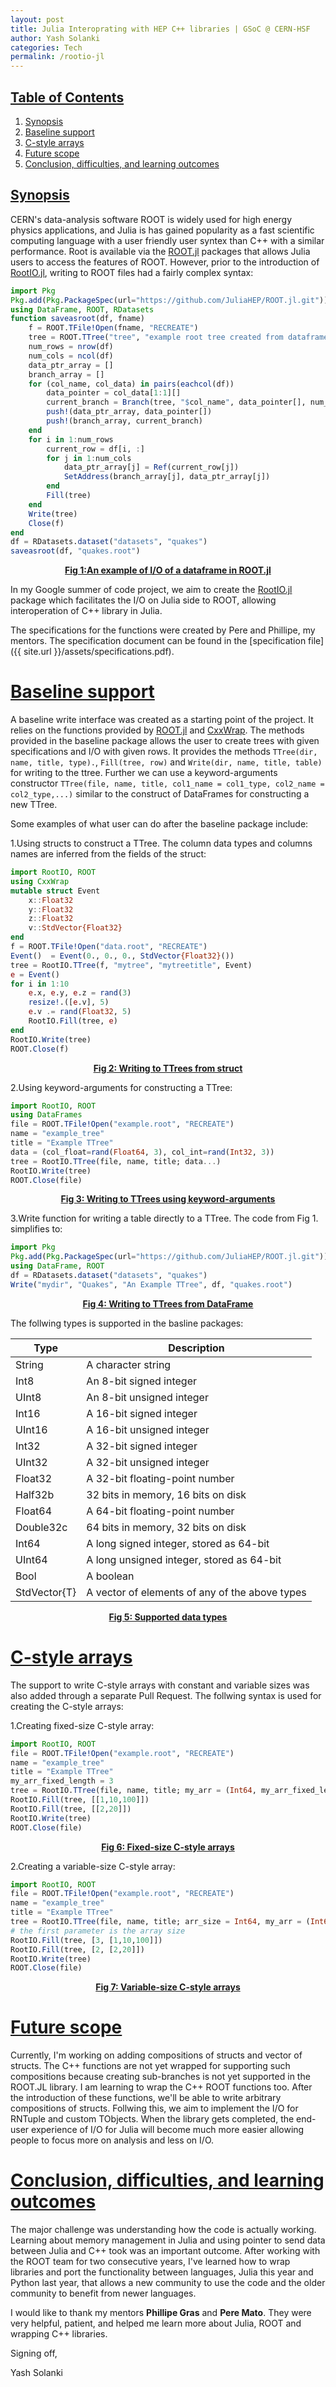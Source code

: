 ```yaml
---
layout: post
title: Julia Interoprating with HEP C++ libraries | GSoC @ CERN-HSF 
author: Yash Solanki
categories: Tech
permalink: /rootio-jl
---
```


## <u> Table of Contents </u>
1. [Synopsis](#-synopsis-)
2. [Baseline support](#-baseline-support-)
3. [C-style arrays](#-c-style-arrays-)
4. [Future scope](#-future-scope-)
5. [Conclusion, difficulties, and learning outcomes](#-conclusion-difficulties-and-learning-outcomes-)

## <u> Synopsis </u>

CERN's data-analysis software ROOT is widely used for high energy physics applications, and Julia is has gained popularity as a fast scientific computing language with a user friendly user syntex than C++ with a similar performance. Root is available via the [ROOT.jl](https://github.com/JuliaHEP/ROOT.jl) packages that allows Julia users to access the features of ROOT. However, prior to the introduction of [RootIO.jl](https://github.com/JuliaHEP/RootIO.jl), writing to ROOT files had a fairly complex syntax:

```julia
import Pkg
Pkg.add(Pkg.PackageSpec(url="https://github.com/JuliaHEP/ROOT.jl.git"))
using DataFrame, ROOT, RDatasets
function saveasroot(df, fname)
    f = ROOT.TFile!Open(fname, "RECREATE")
    tree = ROOT.TTree("tree", "example root tree created from dataframe")
    num_rows = nrow(df) 
    num_cols = ncol(df)      
    data_ptr_array = []
    branch_array = []
    for (col_name, col_data) in pairs(eachcol(df))
        data_pointer = col_data[1:1][]
        current_branch = Branch(tree, "$col_name", data_pointer[], num_rows, 99)
        push!(data_ptr_array, data_pointer[])
        push!(branch_array, current_branch)
    end
    for i in 1:num_rows
        current_row = df[i, :]
        for j in 1:num_cols
            data_ptr_array[j] = Ref(current_row[j])
            SetAddress(branch_array[j], data_ptr_array[j])
        end
        Fill(tree)
    end
    Write(tree)
    Close(f)
end
df = RDatasets.dataset("datasets", "quakes")
saveasroot(df, "quakes.root")
```
<center><u><b>Fig 1:An example of I/O of a dataframe in ROOT.jl</b></u></center>

In my Google summer of code project, we aim to create the [RootIO.jl](https://github.com/JuliaHEP/RootIO.jl) package which facilitates the I/O on Julia side to ROOT, allowing interoperation of C++ library in Julia.

The specifications for the functions were created by Pere and Phillipe, my mentors. The specification document can be found in the [specification file]({{ site.url }}/assets/specifications.pdf).

# <u> Baseline support </u> 

A baseline write interface was created as a starting point of the project. It relies on the functions provided by [ROOT.jl](https://github.com/JuliaHEP/ROOT.jl) and [CxxWrap](https://github.com/JuliaInterop/CxxWrap.jl). The methods provided in the baseline package allows the user to create trees with given specifications and I/O with given rows. It provides the methods `TTree(dir, name, title, type).`, `Fill(tree, row)` and `Write(dir, name, title, table)` for writing to the ttree. Further we can use a keyword-arguments constructor `TTree(file, name, title, col1_name = col1_type, col2_name = col2_type,...)` similar to the construct of DataFrames for constructing a new TTree.

Some examples of what user can do after the baseline package include:

1.Using structs to construct a TTree. The column data types and columns names are inferred from the fields of the struct:

```julia
import RootIO, ROOT
using CxxWrap
mutable struct Event
    x::Float32
    y::Float32
    z::Float32
    v::StdVector{Float32}
end
f = ROOT.TFile!Open("data.root", "RECREATE")
Event()  = Event(0., 0., 0., StdVector{Float32}())
tree = RootIO.TTree(f, "mytree", "mytreetitle", Event)
e = Event()
for i in 1:10
    e.x, e.y, e.z = rand(3)
    resize!.([e.v], 5)
    e.v .= rand(Float32, 5)
    RootIO.Fill(tree, e)
end
RootIO.Write(tree)
ROOT.Close(f)
```
<center><u><b>Fig 2: Writing to TTrees from struct</b></u></center>

2.Using keyword-arguments for constructing a TTree:

```julia
import RootIO, ROOT
using DataFrames
file = ROOT.TFile!Open("example.root", "RECREATE")
name = "example_tree"
title = "Example TTree"
data = (col_float=rand(Float64, 3), col_int=rand(Int32, 3))
tree = RootIO.TTree(file, name, title; data...)
RootIO.Write(tree)
ROOT.Close(file)
```
<center><u><b>Fig 3: Writing to TTrees using keyword-arguments</b></u></center>

3.Write function for writing a table directly to a TTree. The code from Fig 1. simplifies to:

```julia
import Pkg
Pkg.add(Pkg.PackageSpec(url="https://github.com/JuliaHEP/ROOT.jl.git"))
using DataFrame, ROOT
df = RDatasets.dataset("datasets", "quakes")
Write("mydir", "Quakes", "An Example TTree", df, "quakes.root")
```
<center><u><b>Fig 4: Writing to TTrees from DataFrame</b></u></center>

The follwing types is supported in the basline packages:

| **Type**                 | **Description**                                    |
|--------------------------|---------------------------------------------------|
| String                   | A character string                                |
| Int8                     | An 8-bit signed integer                           |
| UInt8                    | An 8-bit unsigned integer                         |
| Int16                    | A 16-bit signed integer                           |
| UInt16                   | A 16-bit unsigned integer                         |
| Int32                    | A 32-bit signed integer                           |
| UInt32                   | A 32-bit unsigned integer                         |
| Float32                  | A 32-bit floating-point number                    |
| Half32b                  | 32 bits in memory, 16 bits on disk                |
| Float64                  | A 64-bit floating-point number                    |
| Double32c                | 64 bits in memory, 32 bits on disk                |
| Int64                    | A long signed integer, stored as 64-bit           |
| UInt64                   | A long unsigned integer, stored as 64-bit         |
| Bool                     | A boolean                                         |
| StdVector{T}             | A vector of elements of any of the above types    |

<center><u><b>Fig 5: Supported data types</b></u></center>

# <u> C-style arrays </u>

The support to write C-style arrays with constant and variable sizes was also added through a separate Pull Request. The follwing syntax is used for creating the C-style arrays:

1.Creating fixed-size C-style array:

```julia
import RootIO, ROOT
file = ROOT.TFile!Open("example.root", "RECREATE")
name = "example_tree"
title = "Example TTree"
my_arr_fixed_length = 3
tree = RootIO.TTree(file, name, title; my_arr = (Int64, my_arr_fixed_length))
RootIO.Fill(tree, [[1,10,100]])
RootIO.Fill(tree, [[2,20]])
RootIO.Write(tree)
ROOT.Close(file)
```

<center><u><b>Fig 6: Fixed-size C-style arrays</b></u></center>

2.Creating a variable-size C-style array:

```julia
import RootIO, ROOT
file = ROOT.TFile!Open("example.root", "RECREATE")
name = "example_tree"
title = "Example TTree"
tree = RootIO.TTree(file, name, title; arr_size = Int64, my_arr = (Int64, :arr_size))
# the first parameter is the array size
RootIO.Fill(tree, [3, [1,10,100]])
RootIO.Fill(tree, [2, [2,20]])
RootIO.Write(tree)
ROOT.Close(file)
```
<center><u><b>Fig 7: Variable-size C-style arrays</b></u></center>

# <u> Future scope </u>

Currently, I'm working on adding compositions of structs and vector of structs. The C++ functions are not yet wrapped for supporting such compositions because creating sub-branches is not yet supported in the ROOT.JL library. I am learning to wrap the C++ ROOT functions too. After the introduction of these functions, we'll be able to write arbitrary compositions of structs. Follwing this, we aim to implement the I/O for RNTuple and custom TObjects. When the library gets completed, the end-user experience of I/O for Julia will become much more easier allowing people to focus more on analysis and less on I/O.

# <u> Conclusion, difficulties, and learning outcomes </u>

The major challenge was understanding how the code is actually working. Learning about memory management in Julia and using pointer to send data between Julia and C++ took was an important outcome. After working with the ROOT team for two consecutive years, I've learned how to wrap libraries and port the functionality between languages, Julia this year and Python last year, that allows a new community to use the code and the older community to benefit from newer languages.

I would like to thank my mentors **Phillipe Gras** and **Pere Mato**. They were very helpful, patient, and helped me learn more about Julia, ROOT and wrapping C++ libraries.

Signing off,

Yash Solanki